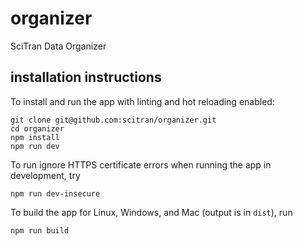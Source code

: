 # organizer
SciTran Data Organizer
## installation instructions

To install and run the app with linting and hot reloading enabled:

```shell
git clone git@github.com:scitran/organizer.git
cd organizer
npm install
npm run dev
```

To run ignore HTTPS certificate errors when running the app in development, try
```shell
npm run dev-insecure
```

To build the app for Linux, Windows, and Mac (output is in `dist`), run
```shell
npm run build
```
